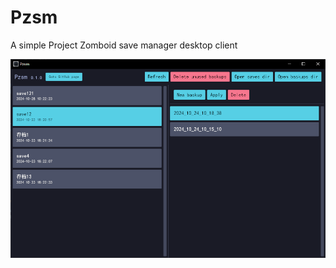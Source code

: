 # Pzsm

A simple Project Zomboid save manager desktop client

![screenshot](./screenshot.png "screenshot")
